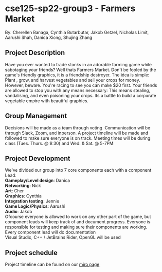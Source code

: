 # cse125-sp22-group3 - Farmers Market
By: Cherellen Banaga, Cynthia Butarbutar, Jakob Getzel, Nicholas Limit, Aarushi Shah, Danica Xiong, Shujing Zhang

## Project Description
Have you ever wanted to trade stonks in an adorable farming game while sabotaging your friends? Well thats Farmers Market.
Don't be fooled by the game's friendly graphics, it is a friendship destroyer. The idea is simple: Plant , grow, and harvest
vegetables and sell your crops for money. However, beware. You're racing to see you can make $20 first. Your friends are
allowed to stop you with any means necessary: This means stealing, vandalising, and even poisoning your crops. Its a battle
to build a corporate vegetable empire with beautiful graphics.

## Group Management
Decisions will be made as a team through voting. Communication will be through Slack, Zoom, and inperson. A project timeline
will be made and followed to make sure everyone is on track. Meeting times will be during class (Tues. Thurs. @ 9:30) and
Wed. & Sat. @ 5-7PM

## Project Development
We've divided our group into 7 core components each with a component Lead: <br/>
**Gameplay/Level design**: Danica <br/>
**Networking**: Nick<br/>
**Art**: Cher<br/>
**Graphics**: Cynthia<br/>
**Integration testing**: Jennie<br/>
**Game Logic/Physics**: Aarushi<br/>
**Audio**: Jakob<br/>
Ofcourse everyone is allowed to work on any other part of the game, but component leads will keep track of and document progress.
Everyone is responsible for testing and making sure their components are working.<br/>
Every component lead will do documentation<br/>
Visual Studio, C++ / JetBrains Rider, OpenGL will be used<br/>

## Project schedule
Project timeline can be found on our [miro page](https://miro.com/welcomeonboard/cFF1MTFUenZteXlOQXNwaUlGY3dyOWJEREtCSFVGQVhscjc1dUhvQ1hJZnhhVjVjT0pZaGZKUEhIZXBJN0Y4N3wzMDc0NDU3MzY1OTQzMzg1MDk2?invite_link_id=78445583029)
